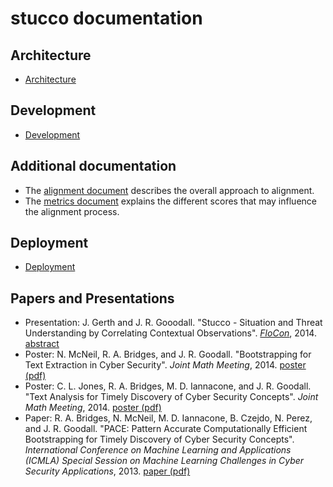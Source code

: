 stucco documentation
====================

## Architecture

* [Architecture](./docs/arch-v1.md)

## Development

* [Development](./docs/development.md)

## Additional documentation

* The [alignment document](./docs/alignment.md) describes the overall approach to alignment. 
* The [metrics document](./docs/metrics.md) explains the different scores that may influence the alignment process.

## Deployment

* [Deployment](./docs/deployment.md)


## Papers and Presentations

* Presentation: J. Gerth and J. R. Gooodall. "Stucco - Situation and Threat Understanding by Correlating Contextual Observations". [*FloCon*](https://www.cert.org/flocon/), 2014. [abstract](./presentations/2014-FloCon-Gerth.md)
* Poster: N. McNeil, R. A. Bridges, and J. R. Goodall. "Bootstrapping for Text Extraction in Cyber Security". *Joint Math Meeting*, 2014. [poster (pdf)](./posters/2014-JMM-McNeill-BootstrappingPoster.pdf)
* Poster: C. L. Jones, R. A. Bridges, M. D. Iannacone, and J. R. Goodall. "Text Analysis for Timely Discovery of Cyber Security Concepts". *Joint Math Meeting*, 2014. [poster (pdf)](./posters/2014-JMM-Jones-TextPoster.pdf)
* Paper: R. A. Bridges, N. McNeil, M. D. Iannacone, B. Czejdo, N. Perez, and J. R. Goodall. "PACE: Pattern Accurate Computationally Efficient Bootstrapping for Timely Discovery of Cyber Security Concepts". *International Conference on Machine Learning and Applications (ICMLA) Special Session on Machine Learning Challenges in Cyber Security Applications*, 2013. [paper (pdf)](./papers/2013-ICMLA-Bridges-PACE.pdf)